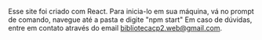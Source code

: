 Esse site foi criado com React. Para inicia-lo em sua máquina, vá no prompt de comando, navegue até a pasta e digite "npm start"
Em caso de dúvidas, entre em contato através do email bibliotecacp2.web@gmail.com.
